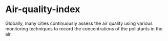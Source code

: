 # Air-quality-index
Globally, many cities continuously assess the air quality using various monitoring techniques to record the concentrations of the pollutants in the air.
